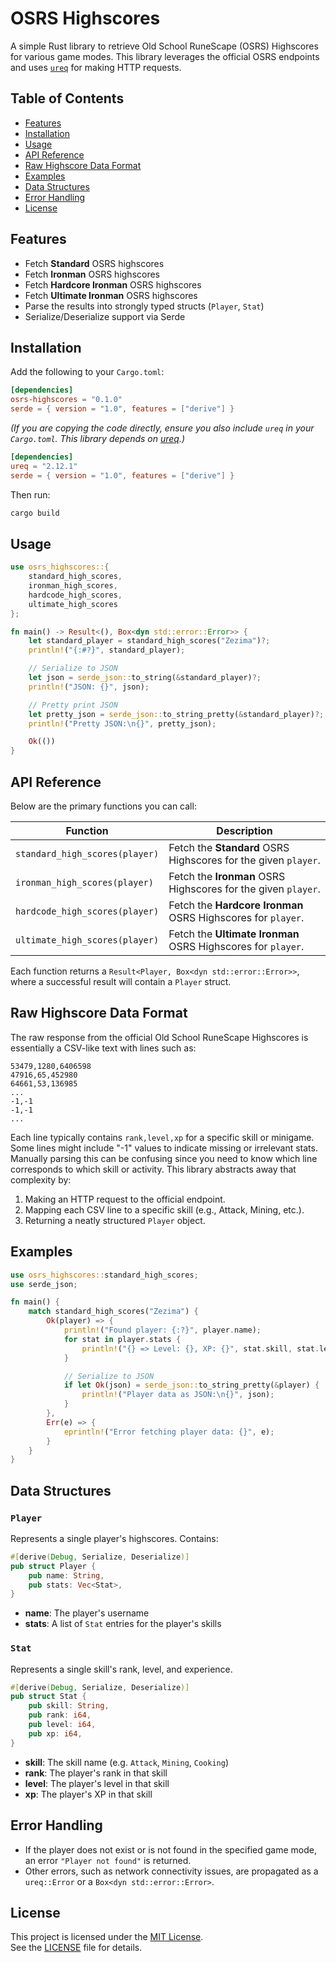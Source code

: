# OSRS Highscores

A simple Rust library to retrieve Old School RuneScape (OSRS) Highscores for various game modes. This library leverages the official OSRS endpoints and uses [`ureq`](https://crates.io/crates/ureq) for making HTTP requests.

## Table of Contents
- [Features](#features)
- [Installation](#installation)
- [Usage](#usage)
- [API Reference](#api-reference)
- [Raw Highscore Data Format](#raw-highscore-data-format)
- [Examples](#examples)
- [Data Structures](#data-structures)
- [Error Handling](#error-handling)
- [License](#license)

## Features

- Fetch **Standard** OSRS highscores  
- Fetch **Ironman** OSRS highscores  
- Fetch **Hardcore Ironman** OSRS highscores  
- Fetch **Ultimate Ironman** OSRS highscores  
- Parse the results into strongly typed structs (`Player`, `Stat`)
- Serialize/Deserialize support via Serde

## Installation

Add the following to your `Cargo.toml`:

```toml
[dependencies]
osrs-highscores = "0.1.0"
serde = { version = "1.0", features = ["derive"] }
```

*(If you are copying the code directly, ensure you also include `ureq` in your `Cargo.toml`. This library depends on [ureq](https://crates.io/crates/ureq).)*

```toml
[dependencies]
ureq = "2.12.1"
serde = { version = "1.0", features = ["derive"] }
```

Then run:
```bash
cargo build
```

## Usage

```rust
use osrs_highscores::{
    standard_high_scores, 
    ironman_high_scores, 
    hardcode_high_scores, 
    ultimate_high_scores
};

fn main() -> Result<(), Box<dyn std::error::Error>> {
    let standard_player = standard_high_scores("Zezima")?;
    println!("{:#?}", standard_player);

    // Serialize to JSON
    let json = serde_json::to_string(&standard_player)?;
    println!("JSON: {}", json);

    // Pretty print JSON
    let pretty_json = serde_json::to_string_pretty(&standard_player)?;
    println!("Pretty JSON:\n{}", pretty_json);

    Ok(())
}
```

## API Reference

Below are the primary functions you can call:

| Function                          | Description                                                      |
|----------------------------------|------------------------------------------------------------------|
| `standard_high_scores(player)`    | Fetch the **Standard** OSRS Highscores for the given `player`.   |
| `ironman_high_scores(player)`     | Fetch the **Ironman** OSRS Highscores for the given `player`.    |
| `hardcode_high_scores(player)`    | Fetch the **Hardcore Ironman** OSRS Highscores for `player`.     |
| `ultimate_high_scores(player)`    | Fetch the **Ultimate Ironman** OSRS Highscores for `player`.     |

Each function returns a `Result<Player, Box<dyn std::error::Error>>`, where a successful result will contain a `Player` struct.

## Raw Highscore Data Format

The raw response from the official Old School RuneScape Highscores is essentially a CSV-like text with lines such as:
```
53479,1280,6406598
47916,65,452980
64661,53,136985
...
-1,-1
-1,-1
...
```
Each line typically contains `rank,level,xp` for a specific skill or minigame. Some lines might include "-1" values to indicate missing or irrelevant stats. Manually parsing this can be confusing since you need to know which line corresponds to which skill or activity. This library abstracts away that complexity by:
1. Making an HTTP request to the official endpoint.
2. Mapping each CSV line to a specific skill (e.g., Attack, Mining, etc.).
3. Returning a neatly structured `Player` object.

## Examples

```rust
use osrs_highscores::standard_high_scores;
use serde_json;

fn main() {
    match standard_high_scores("Zezima") {
        Ok(player) => {
            println!("Found player: {:?}", player.name);
            for stat in player.stats {
                println!("{} => Level: {}, XP: {}", stat.skill, stat.level, stat.xp);
            }

            // Serialize to JSON
            if let Ok(json) = serde_json::to_string_pretty(&player) {
                println!("Player data as JSON:\n{}", json);
            }
        },
        Err(e) => {
            eprintln!("Error fetching player data: {}", e);
        }
    }
}
```

## Data Structures

### `Player`
Represents a single player's highscores. Contains:

```rust
#[derive(Debug, Serialize, Deserialize)]
pub struct Player {
    pub name: String,
    pub stats: Vec<Stat>,
}
```

- **name**: The player's username
- **stats**: A list of `Stat` entries for the player's skills

### `Stat`
Represents a single skill's rank, level, and experience.

```rust
#[derive(Debug, Serialize, Deserialize)]
pub struct Stat {
    pub skill: String,
    pub rank: i64,
    pub level: i64,
    pub xp: i64,
}
```

- **skill**: The skill name (e.g. `Attack`, `Mining`, `Cooking`)
- **rank**: The player's rank in that skill
- **level**: The player's level in that skill
- **xp**: The player's XP in that skill

## Error Handling

- If the player does not exist or is not found in the specified game mode, an error `"Player not found"` is returned.
- Other errors, such as network connectivity issues, are propagated as a `ureq::Error` or a `Box<dyn std::error::Error>`.

## License

This project is licensed under the [MIT License](./LICENSE).  
See the [LICENSE](./LICENSE) file for details.